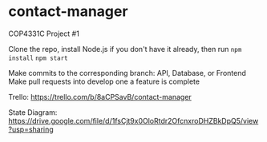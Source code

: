 # contact-manager
COP4331C Project #1

Clone the repo, install Node.js if you don't have it already, then run
`npm install`
`npm start`

Make commits to the corresponding branch: API, Database, or Frontend
Make pull requests into develop one a feature is complete

Trello:
https://trello.com/b/8aCPSavB/contact-manager

State Diagram:
https://drive.google.com/file/d/1fsCjt9x0OloRtdr2OfcnxroDHZBkDpQ5/view?usp=sharing
